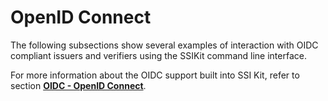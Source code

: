 # OpenID Connect

The following subsections show several examples of interaction with OIDC compliant issuers and verifiers using the SSIKit command line interface.

For more information about the OIDC support built into SSI Kit, refer to section [**OIDC - OpenID Connect**](../../../../helpful-concepts/oidc/).
